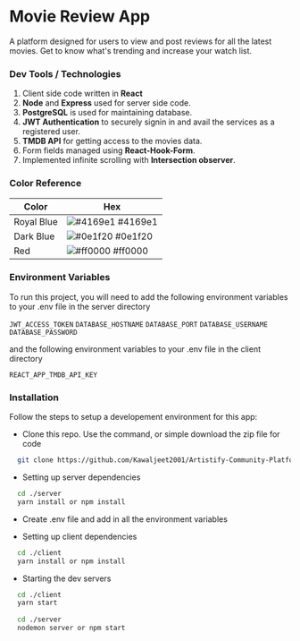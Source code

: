 # Movie Review App
A platform designed for users to view and post reviews for all the latest movies. Get to know what's trending and increase your watch list.

### Dev Tools / Technologies
1. Client side code written in **React**
2. **Node** and **Express** used for server side code.
3. **PostgreSQL** is used for maintaining database.
4. **JWT Authentication** to securely signin in and avail the services as a registered user.
5. **TMDB API** for getting access to the movies data.
6. Form fields managed using **React-Hook-Form**.
7. Implemented infinite scrolling with **Intersection observer**.

### Color Reference
| Color             | Hex                                                                |
| ----------------- | ------------------------------------------------------------------ |
| Royal Blue | ![#4169e1](https://via.placeholder.com/10/4169e1?text=+) #4169e1 |
| Dark Blue | ![#0e1f20](https://via.placeholder.com/10/0e1f20?text=+) #0e1f20 |
| Red | ![#ff0000](https://via.placeholder.com/10/ff0000?text=+) #ff0000 |

### Environment Variables
To run this project, you will need to add the following environment variables to your .env file in the server directory

`JWT_ACCESS_TOKEN`
`DATABASE_HOSTNAME`
`DATABASE_PORT`
`DATABASE_USERNAME`
`DATABASE_PASSWORD`

and the following environment variables to your .env file in the client directory

`REACT_APP_TMDB_API_KEY`

### Installation

Follow the steps to setup a developement environment for this app:

- Clone this repo. Use the command, or simple download the zip file for code
```bash
  git clone https://github.com/Kawaljeet2001/Artistify-Community-Platform.git
```

- Setting up server dependencies
```bash
  cd ./server
  yarn install or npm install
```

- Create .env file and add in all the environment variables

- Setting up client dependencies
```bash
  cd ./client
  yarn install or npm install
```

- Starting the dev servers
```bash
  cd ./client
  yarn start
  
  cd ./server
  nodemon server or npm start
